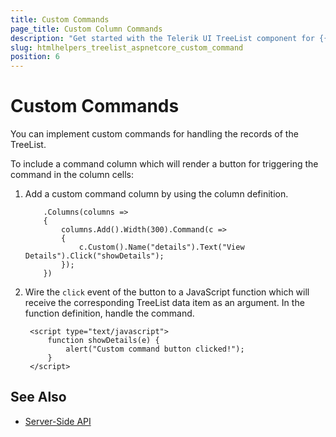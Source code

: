 ```yaml
---
title: Custom Commands
page_title: Custom Column Commands
description: "Get started with the Telerik UI TreeList component for {{ site.framework }} and learn how to implement custom commands for handling its column records."
slug: htmlhelpers_treelist_aspnetcore_custom_command
position: 6
---
```


# Custom Commands

You can implement custom commands for handling the records of the TreeList.

To include a command column which will render a button for triggering the command in the column cells:

1. Add a custom command column by using the column definition.

    ```HtmlHelper
        .Columns(columns =>
        {
            columns.Add().Width(300).Command(c =>
            {
                c.Custom().Name("details").Text("View Details").Click("showDetails");
            });
        })
    ```
1. Wire the `click` event of the button to a JavaScript function which will receive the corresponding TreeList data item as an argument.  In the function definition, handle the command.

        <script type="text/javascript">
            function showDetails(e) {
                alert("Custom command button clicked!");
            }
        </script>


## See Also

* [Server-Side API](/api/treelist)

